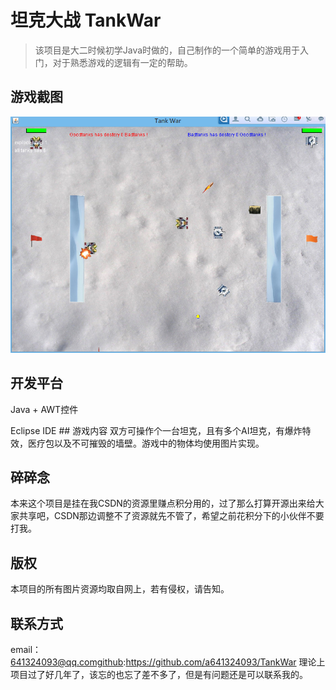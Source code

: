 # 坦克大战 TankWar
> 该项目是大二时候初学Java时做的，自己制作的一个简单的游戏用于入门，对于熟悉游戏的逻辑有一定的帮助。

## 游戏截图

![这里写图片描述](https://github.com/a641324093/TankWar/raw/master/mdImg/tankwar.png)
## 开发平台
<p>Java + AWT控件</p> 
Eclipse IDE
## 游戏内容
双方可操作个一台坦克，且有多个AI坦克，有爆炸特效，医疗包以及不可摧毁的墙壁。游戏中的物体均使用图片实现。

## 碎碎念
本来这个项目是挂在我CSDN的资源里赚点积分用的，过了那么打算开源出来给大家共享吧，CSDN那边调整不了资源就先不管了，希望之前花积分下的小伙伴不要打我。

## 版权
本项目的所有图片资源均取自网上，若有侵权，请告知。

## 联系方式
email：641324093@qq.comgithub:https://github.com/a641324093/TankWar
理论上项目过了好几年了，该忘的也忘了差不多了，但是有问题还是可以联系我的。


